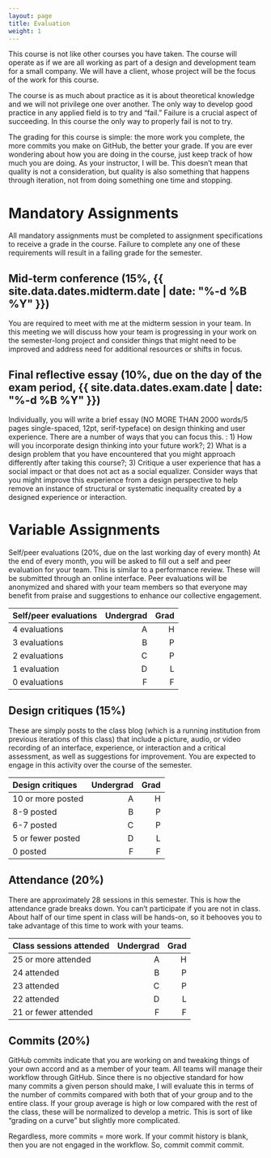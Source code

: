 ```yaml
---
layout: page
title: Evaluation
weight: 1
---
```


This course is not like other courses you have taken. The course will operate as if we are all working as part of a design and development team for a small company. We will have a client, whose project will be the focus of the work for this course. 

The course is as much about practice as it is about theoretical knowledge and we will not privilege one over another. The only way to develop good practice in any applied field is to try and “fail.” Failure is a crucial aspect of succeeding. In this course the only way to properly fail is not to try. 

The grading for this course is simple: the more work you complete, the more commits you make on GitHub, the better your grade. If you are ever wondering about how you are doing in the course, just keep track of how much you are doing. As your instructor, I will be. 
This doesn’t mean that quality is not a consideration, but quality is also something that happens through iteration, not from doing something one time and stopping. 

# Mandatory Assignments

All mandatory assignments must be completed to assignment specifications to receive a grade in the course. Failure to complete any one of these requirements will result in a failing grade for the semester.

## Mid-term conference (15%, {{ site.data.dates.midterm.date | date: "%-d %B %Y" }})

You are required to meet with me at the midterm session in your team. In this meeting we will discuss how your team is progressing in your work on the semester-long project and consider things that might need to be improved and address need for additional resources or shifts in focus. 

## Final reflective essay (10%, due on the day of the exam period, {{ site.data.dates.exam.date | date: "%-d %B %Y" }})

Individually, you will write a brief essay (NO MORE THAN 2000 words/5 pages single-spaced, 12pt, serif-typeface) on design thinking and user experience. There are a number of ways that you can focus this. : 1) How will you incorporate design thinking into your future work?; 2) What is a design problem that you have encountered that you might approach differently after taking this course?; 3) Critique a user experience that has a social impact or that does not act as a social equalizer. Consider ways that you might improve this experience from a design perspective to help remove an instance of structural or systematic inequality created by a designed experience or interaction.

# Variable Assignments

Self/peer evaluations (20%, due on the last working day of every month)
At the end of every month, you will be asked to fill out a self and peer evaluation for your team. This is similar to a performance review. These will be submitted through an online interface. Peer evaluations will be anonymized and shared with your team members so that everyone may benefit from praise and suggestions to enhance our collective engagement.

| Self/peer evaluations   | Undergrad | Grad |
|:------------- | --:| --:|
| 4 evaluations | A | H |
| 3 evaluations | B | P |
| 2 evaluations | C | P |
| 1 evaluation  | D | L |
| 0 evaluations | F | F |

## Design critiques (15%)

These are simply posts to the class blog (which is a running institution from previous iterations of this class) that include a picture, audio, or video recording of an interface, experience, or interaction and a critical assessment, as well as suggestions for improvement. You are expected to engage in this activity over the course of the semester. 

| Design critiques  | Undergrad | Grad |
|:------------- | --:| --:|
| 10 or more posted | A | H |
| 8-9 posted | B | P |
| 6-7 posted | C | P |
| 5 or fewer posted | D | L |
| 0 posted | F | F |

## Attendance (20%)

There are approximately 28 sessions in this semester. This is how the attendance grade breaks down. You can’t participate if you are not in class. About half of our time spent in class will be hands-on, so it behooves you to take advantage of this time to work with your teams. 

| Class sessions attended  | Undergrad | Grad |
|:------------- | --:| --:|
| 25 or more attended | A | H |
| 24 attended | B | P |
| 23 attended | C | P |
| 22 attended | D | L |
| 21 or fewer attended | F | F |

## Commits (20%)

GitHub commits indicate that you are working on and tweaking things of your own accord and as a member of your team. All teams will manage their workflow through GitHub. Since there is no objective standard for how many commits a given person should make, I will evaluate this in terms of the number of commits compared with both that of your group and to the entire class. If your group average is high or low  compared with the rest of the class, these will be normalized to develop a metric. This is sort of like “grading on a curve” but slightly more complicated. 

Regardless, more commits = more work. If your commit history is blank, then you are not engaged in the workflow. So, commit commit commit.